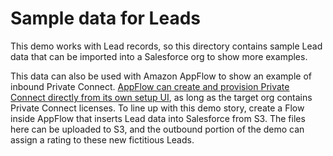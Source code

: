 # Sample data for Leads
This demo works with Lead records, so this directory contains sample Lead data that can be imported into a Salesforce org to show more examples.

This data can also be used with Amazon AppFlow to show an example of inbound Private Connect. [AppFlow can create and provision Private Connect directly from its own setup UI](https://aws.amazon.com/about-aws/whats-new/2020/07/amazon-appflow-supports-private-data-transfers-between-aws-salesforce/), as long as the target org contains Private Connect licenses. To line up with this demo story, create a Flow inside AppFlow that inserts Lead data into Salesforce from S3. The files here can be uploaded to S3, and the outbound portion of the demo can assign a rating to these new fictitious Leads.
